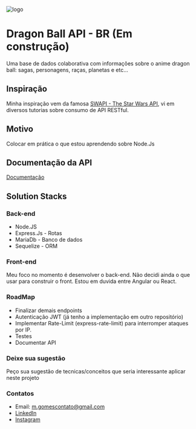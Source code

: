 ![logo](https://img.elo7.com.br/product/original/1C553C0/painel-festa-2x1m-dragon-ball-super-goku.jpg)

# Dragon Ball API - BR (Em construção)
Uma base de dados colaborativa com informações sobre o anime dragon ball: sagas, personagens, raças, planetas e etc...

## Inspiração
Minha inspiração vem da famosa [SWAPI - The Star Wars API](https://swapi.co/), vi em diversos tutorias sobre consumo de API RESTful.

## Motivo
Colocar em prática o que estou aprendendo sobre Node.Js 

## Documentação da API
[Documentação](https://documenter.getpostman.com/view/2137744/SzYbzHpb)

## Solution Stacks

### Back-end
* Node.JS
* Express.Js - Rotas
* MariaDb - Banco de dados
* Sequelize - ORM

### Front-end
Meu foco no momento é desenvolver o back-end.
Não decidi ainda o que usar para construir o front. Estou em duvida entre Angular ou React.

### RoadMap

* Finalizar demais endpoints
* Autenticação JWT (já tenho a implementação em outro repositório) 
* Implementar Rate-Limit (express-rate-limit) para interromper ataques por IP.
* Testes
* Documentar API

### Deixe sua sugestão
Peço sua sugestão de tecnicas/conceitos que seria interessante aplicar neste projeto

### Contatos

* Email: m.gomescontato@gmail.com
* [LinkedIn](https://www.linkedin.com/in/matheusandradegomes/)
* [Instagram](https://www.instagram.com/gomesreal/)






